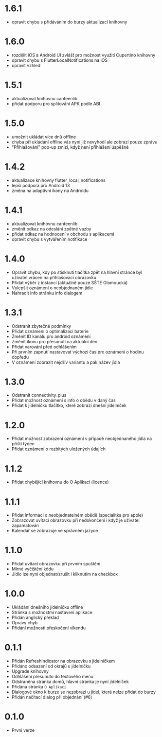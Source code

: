 # 1.6.1
- opravit chybu s přidáváním do burzy aktualizací knihovny
# 1.6.0
- rozdělit iOS a Android UI zvlášť pro možnost využití Cupertino knihovny
- opravit chybu s FlutterLocalNotifications na iOS
- upravit vzhled
# 1.5.1
- aktualizovat knihovnu canteenlib
- přidat podporu pro splitování APK podle ABI
# 1.5.0
- umožnit ukládat více dnů offline
- chyba při ukládání offline vás nyní již nevyhodí ale zobrazí pouze zprávu
- "Přihlašování" pop-up zmizí, když není přihlášení úspěšné
# 1.4.2
- aktualizace knihovny flutter_local_notifications
- lepší podpora pro Android 13
- změna na adaptivní ikony na Androidu
# 1.4.1
- aktualizovat knihovnu canteenlib
- změnit odkaz na odeslání zpětné vazby
- přidat odkaz na hodnocení v obchodu s aplikacemi
- opravit chybu s vytvářením notifikace
# 1.4.0
- Opravit chybu, kdy po stisknutí tlačítka zpět na hlavní stránce byl uživatel vrácen na přihlašovací obrazovku
- Přidat výběr z instancí (aktuálně pouze SŠTE Olomoucká)
- Vylepšit oznámení o neobjednaném jídle
- Nahradit info stránku info dialogem
# 1.3.1
- Odstranit zbytečné podmínky
- Přidat oznámení o optimalizaci baterie
- Změnit ID kanálu pro android oznámení
- Změnit ikonu pro přesunutí na aktuální den
- Přidat varování před odhlášením
- Při prvním zapnutí nastavovat výchozí čas pro oznámení o hodinu dopředu
- V oznámení zobrazit nejdřív variantu a pak název jídla
# 1.3.0
- Odstranit connectivity_plus
- Přidat možnost oznámení s info o obědu v daný čas
- Přidat k jídelníčku tlačítko, které zobrazí dnešní jídelníček
# 1.2.0
- Přidat možnost zobrazení oznámení v případě neobjednaného jídla na příští týden
- Přidat oznámení o rozbitých uložených údajích
# 1.1.2
- Přidat chybějící knihovnu do O Aplikaci (licence)
# 1.1.1
- Přidat informaci o neobjednatelném obědě (specialitka pro apple)
- Zobrazovat uvítací obrazovku při nedokončení i když je uživatel zapamatován
- Kalendář se zobrazuje ve správném jazyce
# 1.1.0
- Přidat uvítací obrazovku při prvním spuštění
- Mírné vyčištění kódu
- Jídlo lze nyní objednat/zrušit i kliknutím na checkbox
# 1.0.0
- Ukládání dnešního jídelníčku offline
- Stránka s možnostmi nastavení aplikace
- Přidán anglický překlad
- Opravy chyb
- Přidání možnosti přeskočení víkendu
# 0.1.1
- Přidán RefreshIndicator na obrazovku s jídelníčkem
- Přidáno odsazení od okrajů u jídelníčku
- Upgrade knihovny
- Odhlášení přesunuto do textového menu
- Odstraněna stránka domů, hlavní stránka je nyní jídelníček
- Přidána stránka `O Aplikaci`
- Dialogové okno k burze se nezobrazí u jídel, která nelze přidat do burzy
- Přidán načítací dialog při objednání (#6)
# 0.1.0
- První verze